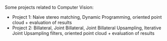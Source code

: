 Some projects related to Computer Vision:
  - Project 1: Naive stereo matching, Dynamic Programming, oriented point cloud + evaluation of results
  - Project 2: Billateral, Joint Billateral, Joint Billateral Upsampling, Iterative Joint Upsampling filters, oriented point cloud + evaluation of results
